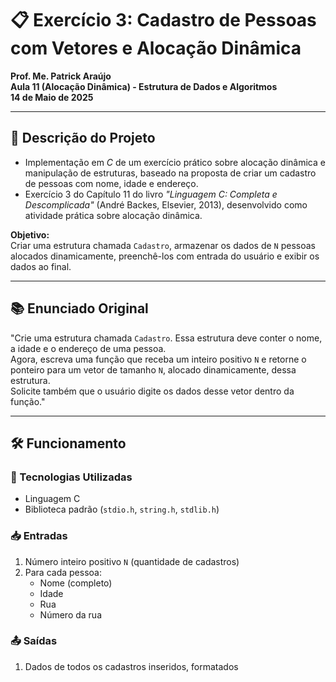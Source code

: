 # 📋 Exercício 3: Cadastro de Pessoas com Vetores e Alocação Dinâmica

**Prof. Me. Patrick Araújo**  
**Aula 11 (Alocação Dinâmica) - Estrutura de Dados e Algoritmos**  
**14 de Maio de 2025**

---

## 📝 Descrição do Projeto

- Implementação em _C_ de um exercício prático sobre alocação dinâmica e manipulação de estruturas, baseado na proposta de criar um cadastro de pessoas com nome, idade e endereço.
- Exercício 3 do Capítulo 11 do livro *"Linguagem C: Completa e Descomplicada"* (André Backes, Elsevier, 2013), desenvolvido como atividade prática sobre alocação dinâmica.

**Objetivo:**  
Criar uma estrutura chamada `Cadastro`, armazenar os dados de `N` pessoas alocados dinamicamente, preenchê-los com entrada do usuário e exibir os dados ao final.

---

## 📚 Enunciado Original

"Crie uma estrutura chamada `Cadastro`. Essa estrutura deve conter o nome, a idade e o endereço de uma pessoa.  
Agora, escreva uma função que receba um inteiro positivo `N` e retorne o ponteiro para um vetor de tamanho `N`, alocado dinamicamente, dessa estrutura.  
Solicite também que o usuário digite os dados desse vetor dentro da função."

---

## 🛠 Funcionamento

### 🔧 Tecnologias Utilizadas
- Linguagem C
- Biblioteca padrão (`stdio.h`, `string.h`, `stdlib.h`)

### 📥 Entradas
1. Número inteiro positivo `N` (quantidade de cadastros)
2. Para cada pessoa:
   - Nome (completo)
   - Idade
   - Rua
   - Número da rua

### 📤 Saídas
1. Dados de todos os cadastros inseridos, formatados
